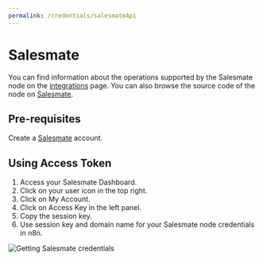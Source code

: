 ```yaml
---
permalink: /credentials/salesmateApi
---
```



# Salesmate
You can find information about the operations supported by the Salesmate node on the [integrations](https://n8n.io/integrations/n8n-nodes-base.salesmate) page. You can also browse the source code of the node on [Salesmate](https://github.com/n8n-io/n8n/tree/master/packages/nodes-base/nodes/Salesmate).

## Pre-requisites

Create a [Salesmate](https://salesmate.io/) account.

## Using Access Token

1. Access your Salesmate Dashboard.
2. Click on your user icon in the top right.
3. Click on My Account.
4. Click on Access Key in the left panel.
5. Copy the session key.
6. Use session key and domain name for your Salesmate node credentials in n8n.

![Getting Salesmate credentials](https://i.imgur.com/Gsf0PLR.gif)





